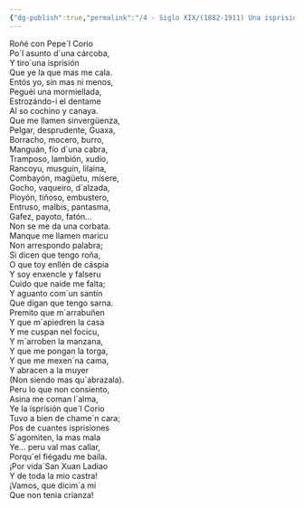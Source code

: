 ```yaml
---
{"dg-publish":true,"permalink":"/4 - Siglo XIX/(1882-1911) Una isprisión/","tags":["#Siglo_19","central","José_Fernández_Quevedo_y_Llanos","escrito","Llanera","poema"]}
---
```



Roñé con Pepe´l Corio  
Po´l asunto d´una cárcoba,  
Y tiro´una isprisión  
Que ye la que mas me cala.  
Entós yo, sin mas ni menos,  
Peguéi una mormiellada,  
Estrozándo-i el dentame  
Al so cochino y canaya.  
Que me llamen sinvergüenza,  
Pelgar, desprudente, Guaxa,  
Borracho, mocero, burro,  
Manguán, fío d´una cabra,  
Tramposo, lambión, xudío,  
Rancoyu, musguin, lilaina,  
Combayón, magüetu, mísere,  
Gocho, vaqueiro, d´alzada,  
Pioyón, tiñoso, embustero,  
Entruso, malbis, pantasma,  
Gafez, payoto, fatón...  
Non se me da una corbata.  
Manque me llamen maricu  
Non arrespondo palabra;  
Si dicen que tengo roña,  
O que toy enllén de cáspia  
Y soy enxencle y falseru  
Cuido que naide me falta;  
Y aguanto com´un santín  
Que digan que tengo sarna.  
Premito que m´arrabuñen  
Y que m´apiedren la casa  
Y me cuspan nel focicu,  
Y m´arroben la manzana,  
Y que me pongan la torga,  
Y que me mexen´na cama,  
Y abracen a la muyer  
(Non siendo mas qu´abrazala).  
Peru lo que non consiento,  
Asina me coman l´alma,  
Ye la isprisión que´l Corio  
Tuvo a bien de chame´n cara;  
Pos de cuantes isprisiones  
S´agomiten, la mas mala  
Ye... peru val mas callar,  
Porqu´el fiégadu me baila.  
¡Por vida´San Xuan Ladiao  
Y de toda la mio castra!  
¡Vamos, que dicim´a mi  
Que non tenia crianza!